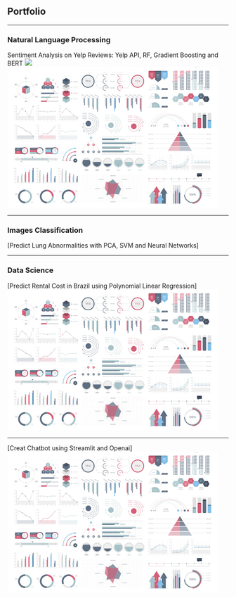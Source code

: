 ## Portfolio

---

### Natural Language Processing 

Sentiment Analysis on Yelp Reviews: Yelp API, RF, Gradient Boosting and BERT
[![](https://img.shields.io/badge/Githut-View%20on%20Github-brightgreen)](https://github.com/Thigiang/Yelp-review)
<img src="images/dummy_thumbnail.jpg?raw=true"/>

---

### Images Classification

[Predict Lung Abnormalities with PCA, SVM and Neural Networks]


---

### Data Science
[Predict Rental Cost in Brazil using Polynomial Linear Regression]
<img src="images/dummy_thumbnail.jpg?raw=true"/>

---
[Creat Chatbot using Streamlit and Openai]
<img src="images/dummy_thumbnail.jpg?raw=true"/>
